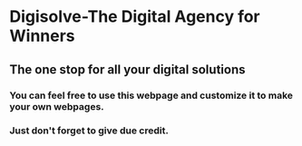 # Digisolve-The Digital Agency for Winners

## The one stop for all your digital solutions

### You can feel free to use this webpage and customize it to make your own webpages.
### Just don't forget to give due credit.
